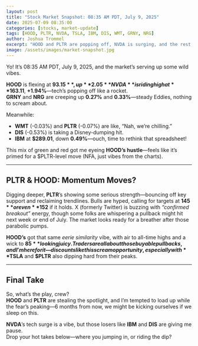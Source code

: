```yaml
---
layout: post
title: "Stock Market Snapshot: 08:35 AM PDT, July 9, 2025"
date: 2025-07-09 08:35:00
categories: [stocks, market-update]
tags: [HOOD, PLTR, NVDA, TSLA, IBM, DIS, WMT, GRNY, NRG]
author: Joshua Trommel
excerpt: "HOOD and PLTR are popping off, NVDA is surging, and the rest of the market’s a mix of green and red. Here's the vibe check from 08:35 AM PDT, July 9, 2025."
image: /assets/images/market-snapshot.jpg
---
```


Yo! It’s 08:35 AM PDT, July 9, 2025, and the market’s serving up some wild vibes.

**HOOD** is flexing at **$93.15**, up **2.05%**—bullish AF, straight fire!  
**NVDA** is riding high at **$163.11**, **+1.94%**—tech’s popping off like a rocket.  
**GRNY** and **NRG** are creeping up **0.27%** and **0.33%**—steady Eddies, nothing to scream about.  

Meanwhile:  
- **WMT** (-0.03%) and **PLTR** (-0.07%) are like, “Nah, we’re chilling.”  
- **DIS** (-0.53%) is taking a Disney-dumping hit.  
- **IBM** at **$289.01**, down **0.49%**—ouch, time to rethink that spreadsheet!

This mix of green and red got me eyeing **HOOD’s hustle**—feels like it’s primed for a $PLTR-level move (NFA, just vibes from the charts).

---

## PLTR & HOOD: Momentum Moves?

Digging deeper, **PLTR**’s showing some serious strength—bouncing off key support and reclaiming trendlines. Bulls are hyped, calling for targets at **$145** or even **$152** if it holds. X (formerly Twitter) is buzzing with *“confirmed breakout”* energy, though some folks are whispering a pullback might hit next week or end of July. The market looks ready for a breather after those parabolic pumps.

**HOOD’s** got that same *eerie similarity* vibe, with air to all-time highs and a wick to **$85** looking juicy. Traders are all about those buyable pullbacks, and I’m here for it—discounts like this scream opportunity, especially with **$TSLA** and **$PLTR** also dipping hard from their peaks.

---

## Final Take

So, what’s the play, crew?  
**HOOD** and **PLTR** are stealing the spotlight, and I’m tempted to load up while the fear’s peaking—6 months from now, we might be kicking ourselves if we sleep on this.

**NVDA**’s tech surge is a vibe, but those losers like **IBM** and **DIS** are giving me pause.  
Drop your hot takes below—where you jumping in, or riding the dip?
